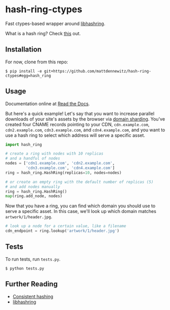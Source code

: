 # hash-ring-ctypes

Fast ctypes-based wrapper around [libhashring](https://github.com/chrismoos/hash-ring/).

What is a hash ring? Check [this](http://www.martinbroadhurst.com/Consistent-Hash-Ring.html) out.

## Installation

For now, clone from this repo:

```shell
$ pip install -e git+https://github.com/mattdennewitz/hash-ring-ctypes#egg=hash_ring
```

## Usage

Documentation online at [Read the Docs](http://hash-ring-ctypes.readthedocs.org/en/latest/).

But here's a quick example! Let's say that you want to increase parallel
downloads of your site's assets by the browser via [domain sharding](https://developers.google.com/speed/pagespeed/service/ShardResources).
You've created four CNAME records pointing to your CDN,
`cdn.example.com`, `cdn2.example.com`, `cdn3.example.com`, and `cdn4.example.com`,
and you want to use a hash ring to select which address will serve
a specific asset.

```python
import hash_ring

# create a ring with nodes with 10 replicas
# and a handful of nodes
nodes = ['cdn1.example.com', 'cdn2.example.com',
         'cdn3.example.com', 'cdn4.example.com']
ring = hash_ring.HashRing(replicas=10, nodes=nodes)

# or create an empty ring with the default number of replicas (5)
# and add nodes manually
ring = hash_ring.HashRing()
map(ring.add_node, nodes)
```

Now that you have a ring, you can find which domain
you should use to serve a specific asset. In this case,
we'll look up which domain matches `artwork/1/header.jpg`.

```python
# look up a node for a certain value, like a filename
cdn_endpoint = ring.lookup('artwork/1/header.jpg')
```

## Tests

To run tests, run `tests.py`.

```shell
$ python tests.py
```

## Further Reading

- [Consistent hashing](http://en.wikipedia.org/wiki/Consistent_hashing)
- [libhashring](https://github.com/chrismoos/hash-ring)
